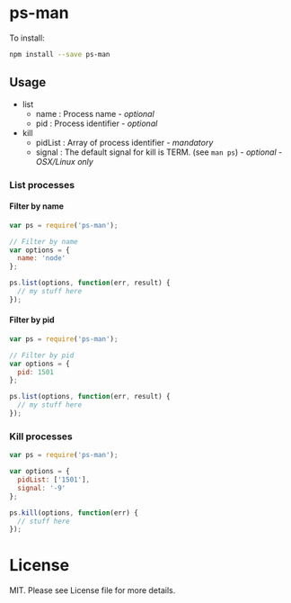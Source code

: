 # ps-man

To install:

```bash
npm install --save ps-man
```

## Usage

- list
  * name : Process name - _optional_
  * pid : Process identifier - _optional_
- kill
  * pidList : Array of process identifier - _mandatory_
  * signal : The  default signal for kill is TERM. (see ``man ps``) - _optional - OSX/Linux only_


### List processes

#### Filter by name
```javascript
var ps = require('ps-man');

// Filter by name
var options = {
  name: 'node'
};

ps.list(options, function(err, result) {
  // my stuff here
});
```

#### Filter by pid

```javascript
var ps = require('ps-man');

// Filter by pid
var options = {
  pid: 1501
};

ps.list(options, function(err, result) {
  // my stuff here
});
```

### Kill processes

```javascript
var ps = require('ps-man');

var options = {
  pidList: ['1501'],
  signal: '-9'
};

ps.kill(options, function(err) {
  // stuff here
});
```

# License
MIT. Please see License file for more details.
